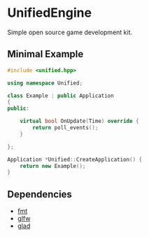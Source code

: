 # UnifiedEngine
Simple open source game development kit.

## Minimal Example
```cpp
#include <unified.hpp>

using namespace Unified;

class Example : public Application
{
public:

    virtual bool OnUpdate(Time) override {
        return poll_events();
    }

};

Application *Unified::CreateApplication() {
    return new Example();
}
```

## Dependencies
* [fmt](https://github.com/fmtlib/fmt)
* [glfw](https://github.com/glfw/glfw)
* [glad](https://glad.dav1d.de)
